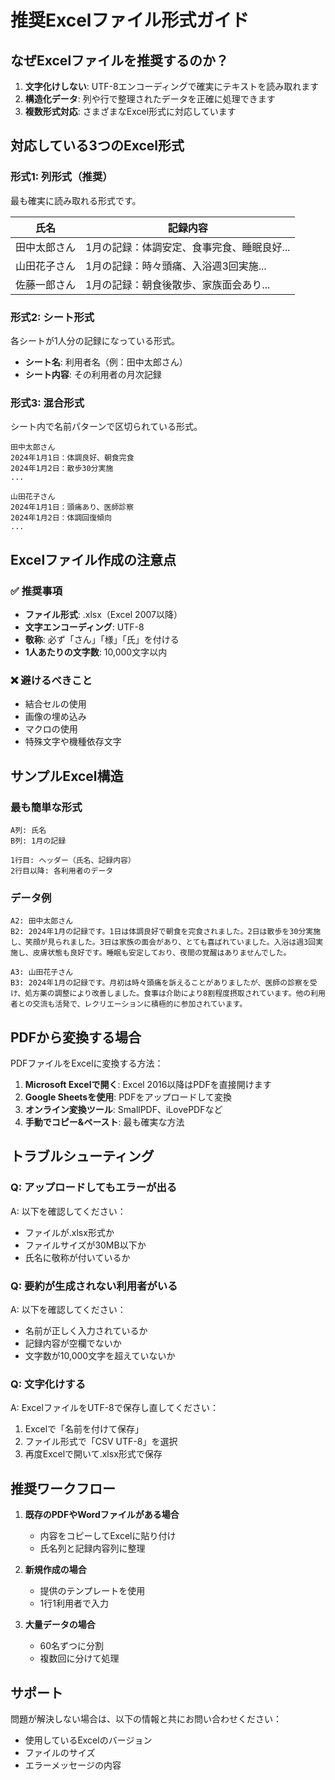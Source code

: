 # 推奨Excelファイル形式ガイド

## なぜExcelファイルを推奨するのか？

1. **文字化けしない**: UTF-8エンコーディングで確実にテキストを読み取れます
2. **構造化データ**: 列や行で整理されたデータを正確に処理できます
3. **複数形式対応**: さまざまなExcel形式に対応しています

## 対応している3つのExcel形式

### 形式1: 列形式（推奨）
最も確実に読み取れる形式です。

| 氏名 | 記録内容 |
|------|----------|
| 田中太郎さん | 1月の記録：体調安定、食事完食、睡眠良好... |
| 山田花子さん | 1月の記録：時々頭痛、入浴週3回実施... |
| 佐藤一郎さん | 1月の記録：朝食後散歩、家族面会あり... |

### 形式2: シート形式
各シートが1人分の記録になっている形式。

- **シート名**: 利用者名（例：田中太郎さん）
- **シート内容**: その利用者の月次記録

### 形式3: 混合形式
シート内で名前パターンで区切られている形式。

```
田中太郎さん
2024年1月1日：体調良好、朝食完食
2024年1月2日：散歩30分実施
...

山田花子さん
2024年1月1日：頭痛あり、医師診察
2024年1月2日：体調回復傾向
...
```

## Excelファイル作成の注意点

### ✅ 推奨事項
- **ファイル形式**: .xlsx（Excel 2007以降）
- **文字エンコーディング**: UTF-8
- **敬称**: 必ず「さん」「様」「氏」を付ける
- **1人あたりの文字数**: 10,000文字以内

### ❌ 避けるべきこと
- 結合セルの使用
- 画像の埋め込み
- マクロの使用
- 特殊文字や機種依存文字

## サンプルExcel構造

### 最も簡単な形式
```
A列: 氏名
B列: 1月の記録

1行目: ヘッダー（氏名、記録内容）
2行目以降: 各利用者のデータ
```

### データ例
```
A2: 田中太郎さん
B2: 2024年1月の記録です。1日は体調良好で朝食を完食されました。2日は散歩を30分実施し、笑顔が見られました。3日は家族の面会があり、とても喜ばれていました。入浴は週3回実施し、皮膚状態も良好です。睡眠も安定しており、夜間の覚醒はありませんでした。

A3: 山田花子さん
B3: 2024年1月の記録です。月初は時々頭痛を訴えることがありましたが、医師の診察を受け、処方薬の調整により改善しました。食事は介助により8割程度摂取されています。他の利用者との交流も活発で、レクリエーションに積極的に参加されています。
```

## PDFから変換する場合

PDFファイルをExcelに変換する方法：

1. **Microsoft Excelで開く**: Excel 2016以降はPDFを直接開けます
2. **Google Sheetsを使用**: PDFをアップロードして変換
3. **オンライン変換ツール**: SmallPDF、iLovePDFなど
4. **手動でコピー&ペースト**: 最も確実な方法

## トラブルシューティング

### Q: アップロードしてもエラーが出る
A: 以下を確認してください：
- ファイルが.xlsx形式か
- ファイルサイズが30MB以下か
- 氏名に敬称が付いているか

### Q: 要約が生成されない利用者がいる
A: 以下を確認してください：
- 名前が正しく入力されているか
- 記録内容が空欄でないか
- 文字数が10,000文字を超えていないか

### Q: 文字化けする
A: ExcelファイルをUTF-8で保存し直してください：
1. Excelで「名前を付けて保存」
2. ファイル形式で「CSV UTF-8」を選択
3. 再度Excelで開いて.xlsx形式で保存

## 推奨ワークフロー

1. **既存のPDFやWordファイルがある場合**
   - 内容をコピーしてExcelに貼り付け
   - 氏名列と記録内容列に整理

2. **新規作成の場合**
   - 提供のテンプレートを使用
   - 1行1利用者で入力

3. **大量データの場合**
   - 60名ずつに分割
   - 複数回に分けて処理

## サポート

問題が解決しない場合は、以下の情報と共にお問い合わせください：
- 使用しているExcelのバージョン
- ファイルのサイズ
- エラーメッセージの内容